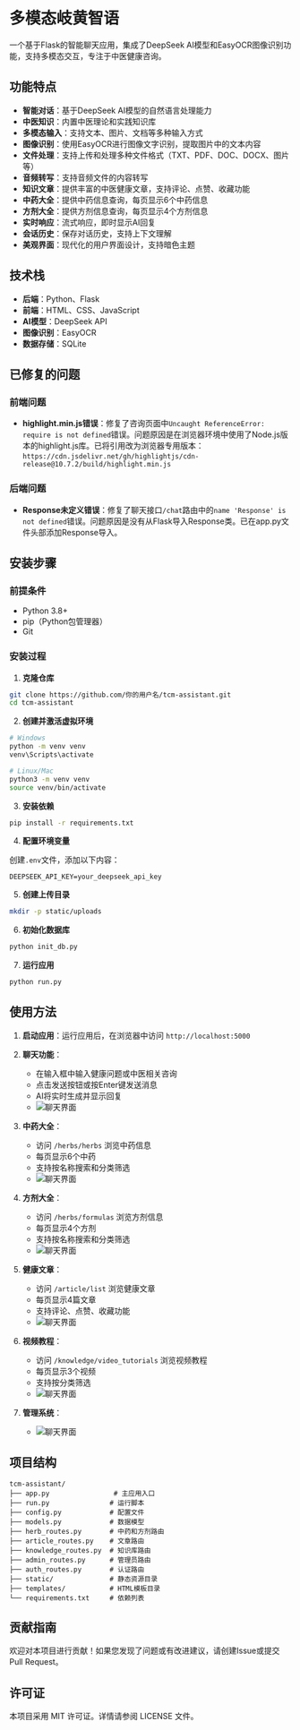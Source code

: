 # 多模态岐黄智语

一个基于Flask的智能聊天应用，集成了DeepSeek AI模型和EasyOCR图像识别功能，支持多模态交互，专注于中医健康咨询。

## 功能特点

- **智能对话**：基于DeepSeek AI模型的自然语言处理能力
- **中医知识**：内置中医理论和实践知识库
- **多模态输入**：支持文本、图片、文档等多种输入方式
- **图像识别**：使用EasyOCR进行图像文字识别，提取图片中的文本内容
- **文件处理**：支持上传和处理多种文件格式（TXT、PDF、DOC、DOCX、图片等）
- **音频转写**：支持音频文件的内容转写
- **知识文章**：提供丰富的中医健康文章，支持评论、点赞、收藏功能
- **中药大全**：提供中药信息查询，每页显示6个中药信息
- **方剂大全**：提供方剂信息查询，每页显示4个方剂信息
- **实时响应**：流式响应，即时显示AI回复
- **会话历史**：保存对话历史，支持上下文理解
- **美观界面**：现代化的用户界面设计，支持暗色主题

## 技术栈

- **后端**：Python、Flask
- **前端**：HTML、CSS、JavaScript
- **AI模型**：DeepSeek API
- **图像识别**：EasyOCR
- **数据存储**：SQLite

## 已修复的问题

### 前端问题
- **highlight.min.js错误**：修复了咨询页面中`Uncaught ReferenceError: require is not defined`错误。问题原因是在浏览器环境中使用了Node.js版本的highlight.js库。已将引用改为浏览器专用版本：`https://cdn.jsdelivr.net/gh/highlightjs/cdn-release@10.7.2/build/highlight.min.js`

### 后端问题
- **Response未定义错误**：修复了聊天接口`/chat`路由中的`name 'Response' is not defined`错误。问题原因是没有从Flask导入Response类。已在app.py文件头部添加Response导入。

## 安装步骤

### 前提条件

- Python 3.8+
- pip（Python包管理器）
- Git

### 安装过程

1. **克隆仓库**

```bash
git clone https://github.com/你的用户名/tcm-assistant.git
cd tcm-assistant
```

2. **创建并激活虚拟环境**

```bash
# Windows
python -m venv venv
venv\Scripts\activate

# Linux/Mac
python3 -m venv venv
source venv/bin/activate
```

3. **安装依赖**

```bash
pip install -r requirements.txt
```

4. **配置环境变量**

创建`.env`文件，添加以下内容：

```
DEEPSEEK_API_KEY=your_deepseek_api_key
```

5. **创建上传目录**

```bash
mkdir -p static/uploads
```

6. **初始化数据库**

```bash
python init_db.py
```

7. **运行应用**

```bash
python run.py
```

## 使用方法

1. **启动应用**：运行应用后，在浏览器中访问 `http://localhost:5000`

2. **聊天功能**：
   - 在输入框中输入健康问题或中医相关咨询
   - 点击发送按钮或按Enter键发送消息
   - AI将实时生成并显示回复
   - ![聊天界面](static/images/chat_interface1.png)

3. **中药大全**：
   - 访问 `/herbs/herbs` 浏览中药信息
   - 每页显示6个中药
   - 支持按名称搜索和分类筛选
   -  ![聊天界面](static/images/chat_interface2.png)
4. **方剂大全**：
   - 访问 `/herbs/formulas` 浏览方剂信息
   - 每页显示4个方剂
   - 支持按名称搜索和分类筛选
   -  ![聊天界面](static/images/chat_interface3.png)

5. **健康文章**：
   - 访问 `/article/list` 浏览健康文章
   - 每页显示4篇文章
   - 支持评论、点赞、收藏功能
   -  ![聊天界面](static/images/chat_interface4.png)

6. **视频教程**：
   - 访问 `/knowledge/video_tutorials` 浏览视频教程
   - 每页显示3个视频
   - 支持按分类筛选
   -  ![聊天界面](static/images/chat_interface5.png)
7. **管理系统**：
   -  ![聊天界面](static/images/chat_interface6.png)

## 项目结构

```
tcm-assistant/
├── app.py                # 主应用入口
├── run.py               # 运行脚本
├── config.py            # 配置文件
├── models.py            # 数据模型
├── herb_routes.py       # 中药和方剂路由
├── article_routes.py    # 文章路由
├── knowledge_routes.py  # 知识库路由
├── admin_routes.py      # 管理员路由
├── auth_routes.py       # 认证路由
├── static/              # 静态资源目录
├── templates/           # HTML模板目录
└── requirements.txt     # 依赖列表
```

## 贡献指南

欢迎对本项目进行贡献！如果您发现了问题或有改进建议，请创建Issue或提交Pull Request。

## 许可证

本项目采用 MIT 许可证。详情请参阅 LICENSE 文件。
